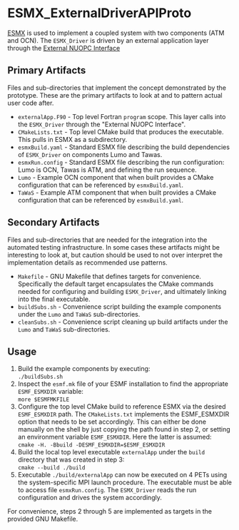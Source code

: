 # ESMX_ExternalDriverAPIProto

[ESMX](https://github.com/esmf-org/esmf/tree/develop/src/addon/ESMX) is used to implement a coupled system with two components (ATM and OCN). The `ESMX_Driver` is driven by an external application layer through the [External NUOPC Interface](https://earthsystemmodeling.org/docs/nightly/develop/NUOPC_refdoc/node3.html#SECTION00038000000000000000)

## Primary Artifacts

Files and sub-directories that implement the concept demonstrated by the prototype. These are the primary artifacts to look at and to pattern actual user code after.

- `externalApp.F90` - Top level Fortran `program` scope. This layer calls into the `ESMX_Driver` through the "External NUOPC Interface".
- `CMakeLists.txt`  - Top level CMake build that produces the executable. This pulls in ESMX as a subdirectory.
- `esmxBuild.yaml`  - Standard ESMX file describing the build dependencies of `ESMX_Driver` on components Lumo and Tawas.
- `esmxRun.config`  - Standard ESMX file describing the run configuration: Lumo is OCN, Tawas is ATM, and defining the run sequence.
- `Lumo`            - Example OCN component that when built provides a CMake configuration that can be referenced by `esmxBuild.yaml`.
- `TaWaS`           - Example ATM component that when built provides a CMake configuration that can be referenced by `esmxBuild.yaml`.

## Secondary Artifacts

Files and sub-directories that are needed for the integration into the automated testing infrastructure. In some cases these artifacts might be interesting to look at, but caution should be used to not over interpret the implementation details as recommended use patterns.

- `Makefile`        - GNU Makefile that defines targets for convenience. Specifically the default target encapsulates the CMake commands needed for configuring and building `ESMX_Driver`, and ultimately linking into the final executable.
- `buildSubs.sh`    - Convenience script building the example components under the `Lumo` and `TaWaS` sub-directories.
- `cleanSubs.sh`    - Convenience script cleaning up build artifacts under the `Lumo` and `TaWaS` sub-directories.

## Usage

1. Build the example components by executing:<br>
   `./buildSubs.sh`
2. Inspect the `esmf.mk` file of your ESMF installation to find the appropriate `ESMF_ESMXDIR` variable:<br>
   `more $ESMFMKFILE`
3. Configure the top level CMake build to reference ESMX via the desired `ESMF_ESMXDIR` path. The `CMakeLists.txt` implements the ESMF_ESMXDIR option that needs to be set accordingly. This can either be done manually on the shell by just copying the path found in step 2, or setting an environment variable `ESMF_ESMXDIR`. Here the latter is assumed:<br>
   `cmake -H. -Bbuild -DESMF_ESMXDIR=$ESMF_ESMXDIR`
4. Build the local top level executable `externalApp` under the `build` directory that was created in step 3:<br>
   `cmake --build ./build`
5. Executable `./build/externalApp` can now be executed on 4 PETs using the system-specific MPI launch procedure. The executable must be able to access file `esmxRun.config`. The `ESMX_Driver` reads the run configuration and drives the system accordingly.

For convenience, steps 2 through 5 are implemented as targets in the provided GNU Makefile.
